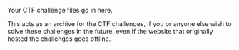 Your CTF challenge files go in here. 

This acts as an archive for the CTF challenges, if you or anyone else wish to solve these challenges in the future, even if the website that originally hosted the challenges goes offline.
